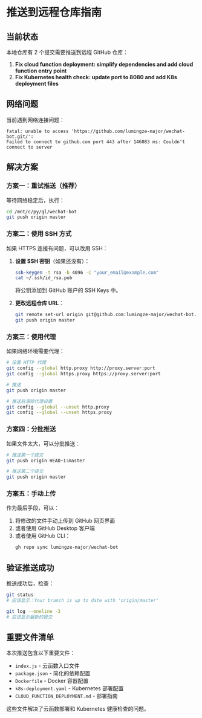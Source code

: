 # 推送到远程仓库指南

## 当前状态

本地仓库有 2 个提交需要推送到远程 GitHub 仓库：

1. **Fix cloud function deployment: simplify dependencies and add cloud function entry point**
2. **Fix Kubernetes health check: update port to 8080 and add K8s deployment files**

## 网络问题

当前遇到网络连接问题：
```
fatal: unable to access 'https://github.com/lumingze-major/wechat-bot.git/': 
Failed to connect to github.com port 443 after 146083 ms: Couldn't connect to server
```

## 解决方案

### 方案一：重试推送（推荐）

等待网络稳定后，执行：
```bash
cd /mnt/c/py/ql/wechat-bot
git push origin master
```

### 方案二：使用 SSH 方式

如果 HTTPS 连接有问题，可以改用 SSH：

1. **设置 SSH 密钥**（如果还没有）：
   ```bash
   ssh-keygen -t rsa -b 4096 -C "your_email@example.com"
   cat ~/.ssh/id_rsa.pub
   ```
   将公钥添加到 GitHub 账户的 SSH Keys 中。

2. **更改远程仓库 URL**：
   ```bash
   git remote set-url origin git@github.com:lumingze-major/wechat-bot.git
   git push origin master
   ```

### 方案三：使用代理

如果网络环境需要代理：
```bash
# 设置 HTTP 代理
git config --global http.proxy http://proxy.server:port
git config --global https.proxy https://proxy.server:port

# 推送
git push origin master

# 推送后清除代理设置
git config --global --unset http.proxy
git config --global --unset https.proxy
```

### 方案四：分批推送

如果文件太大，可以分批推送：
```bash
# 推送第一个提交
git push origin HEAD~1:master

# 推送第二个提交
git push origin master
```

### 方案五：手动上传

作为最后手段，可以：
1. 将修改的文件手动上传到 GitHub 网页界面
2. 或者使用 GitHub Desktop 客户端
3. 或者使用 GitHub CLI：
   ```bash
   gh repo sync lumingze-major/wechat-bot
   ```

## 验证推送成功

推送成功后，检查：
```bash
git status
# 应该显示：Your branch is up to date with 'origin/master'

git log --oneline -3
# 应该显示最新的提交
```

## 重要文件清单

本次推送包含以下重要文件：
- `index.js` - 云函数入口文件
- `package.json` - 简化的依赖配置
- `Dockerfile` - Docker 容器配置
- `k8s-deployment.yaml` - Kubernetes 部署配置
- `CLOUD_FUNCTION_DEPLOYMENT.md` - 部署指南

这些文件解决了云函数部署和 Kubernetes 健康检查的问题。